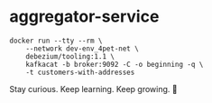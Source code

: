 # aggregator-service

```shell script
docker run --tty --rm \
    --network dev-env_4pet-net \
    debezium/tooling:1.1 \
    kafkacat -b broker:9092 -C -o beginning -q \
    -t customers-with-addresses
```

<!-- INSPIRATIONAL_QUOTE_START -->
Stay curious. Keep learning. Keep growing.
🐶
<!-- INSPIRATIONAL_QUOTE_END -->
